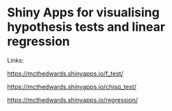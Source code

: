 # Shiny Apps for visualising hypothesis tests and linear regression

Links:

https://mcthedwards.shinyapps.io/f_test/

https://mcthedwards.shinyapps.io/chisq_test/

https://mcthedwards.shinyapps.io/regression/

